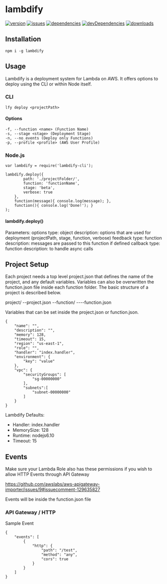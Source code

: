 # lambdify
[![version](https://badge.fury.io/js/lambdify-cli.svg)](http://badge.fury.io/js/lambdify-cli)
[![issues](https://img.shields.io/github/issues/Prefinem/lambdify-cli.svg)](https://github.com/Prefinem/lambdify-cli/issues)
[![dependencies](https://david-dm.org/Prefinem/lambdify-cli.svg)](https://david-dm.org/Prefinem/lambdify-cli)
[![devDependencies](https://david-dm.org/Prefinem/lambdify-cli/dev-status.svg)](https://david-dm.org/Prefinem/lambdify-cli#info=devDependencies)
[![downloads](http://img.shields.io/npm/dm/lambdify-cli.svg)](https://www.npmjs.com/package/lambdify-cli)

## Installation

    npm i -g lambdify

## Usage

Lambdify is a deployment system for Lambda on AWS.  It offers options to deploy using the CLI or within Node itself.

### CLI

    lfy deploy <projectPath>

#### Options

    -f, --function <name> (Function Name)
    -s, --stage <stage> (Deployment Stage)
    -n, --no_events (Deploy only Functions)
    -p, --profile <profile> (AWS User Profile)

### Node.js

    var lambdify = require('lambdify-cli');

    lambdify.deploy({
            path: './projectFolder/',
            function: 'functionName',
            stage: 'beta',
            verbose: true
        },
        function(message){ console.log(message); },
        function(){ console.log('Done!'); }
    );

#### lambdify.deploy()

Parameters:
    options
        type: object
        description: options that are used for deployment (projectPath, stage, function, verbose)
    feedback
        type: function
        description: messages are passed to this function if defined
    callback
        type: function
        description: to handle async calls


## Project Setup

Each project needs a top level project.json that defines the name of the project, and any default variables.  Variables can also be overwritten the function.json file inside each function folder.  The basic structure of a project is described below.

project/
--project.json
--function/
----function.json

Variables that can be set inside the project.json or function.json.

    {
        "name": "",
        "description": "",
        "memory": 128,
        "timeout": 15,
        "region": "us-east-1",
        "role": "",
        "handler": "index.handler",
        "environment": {
            "key": "value"
        },
        "vpc": {
            "securityGroups": [
                "sg-00000000"
            ],
            "subnets":[
                "subnet-00000000"
            ]
        }
    }

Lambdify Defaults:

* Handler: index.handler
* MemorySize: 128
* Runtime: nodejs6.10
* Timeout: 15


## Events

Make sure your Lambda Role also has these permissions if you wish to allow HTTP Events through API Gateway

https://github.com/awslabs/aws-apigateway-importer/issues/9#issuecomment-129635827

Events will be inside the function.json file

### API Gateway / HTTP

Sample Event

    {
        "events": [
            {
                "http": {
                    "path": "/test",
                    "method": "any",
                    "cors": true
                }
            }
        ]
    }
